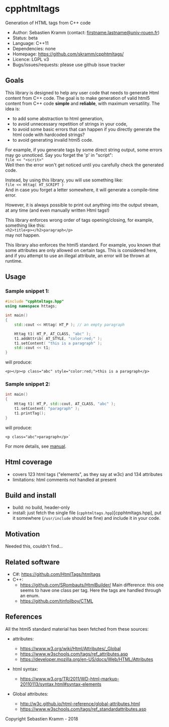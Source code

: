 # cpphtmltags
Generation of HTML tags from C++ code

- Author: Sebastien Kramm (contact: firstname.lastname@univ-rouen.fr)
- Status: beta
- Language: C++11
- Dependencies: none
- Homepage: https://github.com/skramm/cpphtmltags/
- Licence: LGPL v3
- Bugs/issues/requests: please use github issue tracker

## Goals

This library is designed to help any user code that needs to generate Html content from C++ code.
The goal is to make generation of valid html5 content from C++ code **simple** and **reliable**, with maximum versatility.
The idea is:
- to add some abstraction to html generation,
- to avoid unnecessary repetition of strings in your code,
- to avoid some basic errors that can happen if you directly generate the html code with hardcoded strings?
- to avoid generating invalid html5 code.

For example, if you generate tags by some direct string output,
some errors may go unnoticed. Say you forget the 'p' in "script":<br>
`file << "<scrit>"`<br>
Well then the error won't get noticed until you carefully check the generated code.

Instead, by using this library, you will use something like:<br>
`file << Httag( HT_SCRIPT )`<br>
And in case you forget a letter somewhere, it will generate a compile-time error.

However, it is always possible to print out anything into the output stream, at any time (and even manually written Html tags!)

This library enforces wrong order of tags opening/closing, for example, something like this:<br>
`<h2>title<p></h2>paragraph</p>`<br>
may not happen.

This library also enforces the html5 standard.
For example, you known that some attributes are only allowed on certain tags.
This is considered here, and if you attempt to use an illegal attribute, an error will be thrown at runtime.

## Usage

### Sample snippet 1:

```C++
#include "cpphtmltags.hpp"
using namespace httags;

int main()
{
	std::cout << Httag( HT_P ); // an empty paragraph

	Httag t1( HT_P, AT_CLASS, "abc" );
	t1.addAttrib( AT_STYLE, "color:red;" );
	t1.setContent( "this is a paragraph" );
	std::cout << t1;
}
```
will produce:
```
<p></p><p class="abc" style="color:red;">this is a paragraph</p>
```

### Sample snippet 2:

```C++
int main()
{
	Httag t1( HT_P, std::cout, AT_CLASS, "abc" );
	t1.setContent( "paragraph" );
	t1.printTag();
}
```
will produce:
```
<p class="abc">paragraph</p>`
```

For more details, see [manual](manual.md).

## Html coverage
- covers 123 html tags ("elements", as they say at w3c) and 134 attributes
- limitations: html comments not handled at present

## Build and install
- build: no build, header-only
- install: just fetch the single file (`cpphtmltags.hpp`)[cpphtmltags.hpp], put it somewhere (`/usr/include` should be fine) and include it in your code.

## Motivation
Needed this, couldn't find...

## Related software
- C#: https://github.com/HtmlTags/htmltags
- C++:
  - https://github.com/SRombauts/HtmlBuilder/
 Main difference: this one seems to have one class per tag. Here the tags are handled through an enum.
  - https://github.com/tinfoilboy/CTML

## References

All the html5 standard material has been fetched from these sources:
- attributes:
  - https://www.w3.org/wiki/Html/Attributes/_Global
  - https://www.w3schools.com/tags/ref_attributes.asp
  - https://developer.mozilla.org/en-US/docs/Web/HTML/Attributes

- html syntax:
  - https://www.w3.org/TR/2011/WD-html-markup-20110113/syntax.html#syntax-elements

- Global attributes:
  - http://w3c.github.io/html-reference/global-attributes.html
  - https://www.w3schools.com/tags/ref_standardattributes.asp

Copyright Sebastien Kramm - 2018
